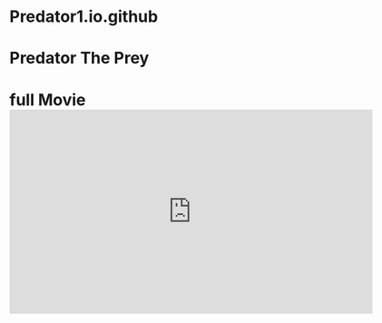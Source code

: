# Predator1.io.github
<H1> Predator The Prey <h1> full Movie 
  
<IFRAME SRC="https://moviekhhd.online/embed/j91iwgdlmuyk" FRAMEBORDER=0 MARGINWIDTH=0 MARGINHEIGHT=0 SCROLLING=NO WIDTH=640 HEIGHT=360 allowfullscreen></IFRAME>
